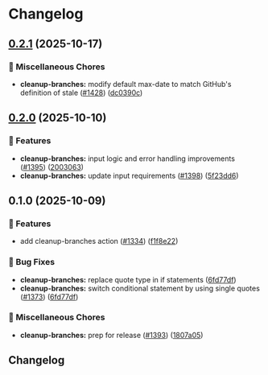 # Changelog

## [0.2.1](https://github.com/grafana/shared-workflows/compare/cleanup-branches/v0.2.0...cleanup-branches/v0.2.1) (2025-10-17)


### 🔧 Miscellaneous Chores

* **cleanup-branches:** modify default max-date to match GitHub's definition of stale ([#1428](https://github.com/grafana/shared-workflows/issues/1428)) ([dc0390c](https://github.com/grafana/shared-workflows/commit/dc0390cca99489fb813e30f49ceb12b4daa71211))

## [0.2.0](https://github.com/grafana/shared-workflows/compare/cleanup-branches/v0.1.0...cleanup-branches/v0.2.0) (2025-10-10)


### 🎉 Features

* **cleanup-branches:** input logic and error handling improvements ([#1395](https://github.com/grafana/shared-workflows/issues/1395)) ([2003063](https://github.com/grafana/shared-workflows/commit/200306370ccdfff1d006e43c395eee051dd18012))
* **cleanup-branches:** update input requirements ([#1398](https://github.com/grafana/shared-workflows/issues/1398)) ([5f23dd6](https://github.com/grafana/shared-workflows/commit/5f23dd66337cd96184b6bedb374cb53bd0d695a6))

## 0.1.0 (2025-10-09)


### 🎉 Features

* add cleanup-branches action ([#1334](https://github.com/grafana/shared-workflows/issues/1334)) ([f1f8e22](https://github.com/grafana/shared-workflows/commit/f1f8e22ec5cde318cbb2d5f4bcffc2583b98aab9))


### 🐛 Bug Fixes

* **cleanup-branches:** replace quote type in if statements ([6fd77df](https://github.com/grafana/shared-workflows/commit/6fd77df7e851357156425bfd79b08b537f9aeba7))
* **cleanup-branches:** switch conditional statement by using single quotes ([#1373](https://github.com/grafana/shared-workflows/issues/1373)) ([6fd77df](https://github.com/grafana/shared-workflows/commit/6fd77df7e851357156425bfd79b08b537f9aeba7))


### 🔧 Miscellaneous Chores

* **cleanup-branches:** prep for release ([#1393](https://github.com/grafana/shared-workflows/issues/1393)) ([1807a05](https://github.com/grafana/shared-workflows/commit/1807a0523cec8dc30472633b76268b3a7dd470b1))

## Changelog
